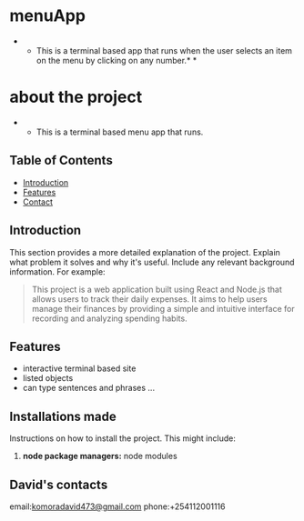 # menuApp
* * This is a terminal based app that runs when the user selects an item on the menu by clicking on any number.* *

# about the project

* * This is a terminal based menu app that runs.

## Table of Contents

*   [Introduction](#introduction)
*   [Features](#features)
*   [Contact](#contact)

## Introduction

This section provides a more detailed explanation of the project. Explain what problem it solves and why it's useful. Include any relevant background information. For example:

> This project is a web application built using React and Node.js that allows users to track their daily expenses. It aims to help users manage their finances by providing a simple and intuitive interface for recording and analyzing spending habits.

## Features

*   interactive terminal based site
*   listed objects
*   can type sentences and phrases
    ...

## Installations made

Instructions on how to install the project. This might include:

1.  **node package managers:**
node modules

## David's contacts
email:komoradavid473@gmail.com
phone:+254112001116   

